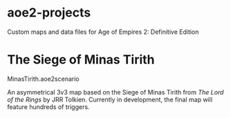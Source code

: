 # aoe2-projects
Custom maps and data files for Age of Empires 2: Definitive Edition

# The Siege of Minas Tirith 

MinasTirith.aoe2scenario

An asymmetrical 3v3 map based on the Siege of Minas Tirith from *The Lord of the Rings* by JRR Tolkien. Currently in development, the final map will feature hundreds of triggers. 
